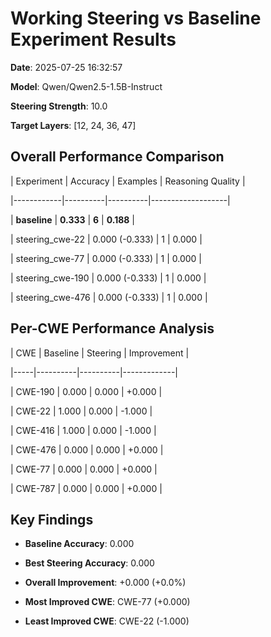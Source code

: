 # Working Steering vs Baseline Experiment Results

**Date**: 2025-07-25 16:32:57

**Model**: Qwen/Qwen2.5-1.5B-Instruct

**Steering Strength**: 10.0

**Target Layers**: [12, 24, 36, 47]


## Overall Performance Comparison

| Experiment | Accuracy | Examples | Reasoning Quality |

|------------|----------|----------|-------------------|

| **baseline** | **0.333** | **6** | **0.188** |

| steering_cwe-22 | 0.000 (-0.333) | 1 | 0.000 |

| steering_cwe-77 | 0.000 (-0.333) | 1 | 0.000 |

| steering_cwe-190 | 0.000 (-0.333) | 1 | 0.000 |

| steering_cwe-476 | 0.000 (-0.333) | 1 | 0.000 |


## Per-CWE Performance Analysis

| CWE | Baseline | Steering | Improvement |

|-----|----------|----------|-------------|

| CWE-190 | 0.000 | 0.000 | +0.000 |

| CWE-22 | 1.000 | 0.000 | -1.000 |

| CWE-416 | 1.000 | 0.000 | -1.000 |

| CWE-476 | 0.000 | 0.000 | +0.000 |

| CWE-77 | 0.000 | 0.000 | +0.000 |

| CWE-787 | 0.000 | 0.000 | +0.000 |


## Key Findings

- **Baseline Accuracy**: 0.000

- **Best Steering Accuracy**: 0.000

- **Overall Improvement**: +0.000 (+0.0%)

- **Most Improved CWE**: CWE-77 (+0.000)

- **Least Improved CWE**: CWE-22 (-1.000)
